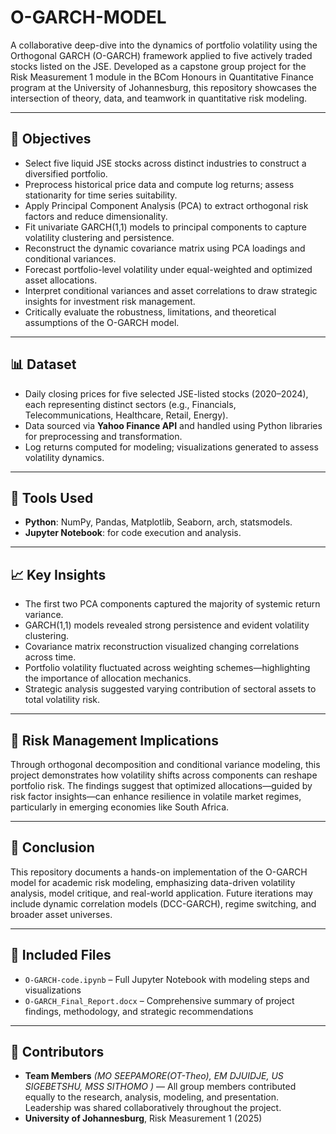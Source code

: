 # O-GARCH-MODEL
A collaborative deep-dive into the dynamics of portfolio volatility using the Orthogonal GARCH (O-GARCH) framework applied to five actively traded stocks listed on the JSE. Developed as a capstone group project for the Risk Measurement 1 module in the BCom Honours in Quantitative Finance program at the University of Johannesburg, this repository showcases the intersection of theory, data, and teamwork in quantitative risk modeling.

---

## 🎯 Objectives
- Select five liquid JSE stocks across distinct industries to construct a diversified portfolio.
- Preprocess historical price data and compute log returns; assess stationarity for time series suitability.  
- Apply Principal Component Analysis (PCA) to extract orthogonal risk factors and reduce dimensionality. 
- Fit univariate GARCH(1,1) models to principal components to capture volatility clustering and persistence. 
- Reconstruct the dynamic covariance matrix using PCA loadings and conditional variances.  
- Forecast portfolio-level volatility under equal-weighted and optimized asset allocations. 
- Interpret conditional variances and asset correlations to draw strategic insights for investment risk management.
- Critically evaluate the robustness, limitations, and theoretical assumptions of the O-GARCH model.

---

## 📊 Dataset
- Daily closing prices for five selected JSE-listed stocks (2020–2024), each representing distinct sectors (e.g., Financials, Telecommunications, Healthcare, Retail, Energy).
- Data sourced via **Yahoo Finance API** and handled using Python libraries for preprocessing and transformation.
- Log returns computed for modeling; visualizations generated to assess volatility dynamics.

---

## 🧠 Tools Used
- **Python**: NumPy, Pandas, Matplotlib, Seaborn, arch, statsmodels. 
- **Jupyter Notebook**: for code execution and analysis. 

---

## 📈 Key Insights 
- The first two PCA components captured the majority of systemic return variance.  
- GARCH(1,1) models revealed strong persistence and evident volatility clustering. 
- Covariance matrix reconstruction visualized changing correlations across time. 
- Portfolio volatility fluctuated across weighting schemes—highlighting the importance of allocation mechanics.
- Strategic analysis suggested varying contribution of sectoral assets to total volatility risk.

---

## 💼 Risk Management Implications
Through orthogonal decomposition and conditional variance modeling, this project demonstrates how volatility shifts across components can reshape portfolio risk. The findings suggest that optimized allocations—guided by risk factor insights—can enhance resilience in volatile market regimes, particularly in emerging economies like South Africa.

---

## 📝 Conclusion
This repository documents a hands-on implementation of the O-GARCH model for academic risk modeling, emphasizing data-driven volatility analysis, model critique, and real-world application. Future iterations may include dynamic correlation models (DCC-GARCH), regime switching, and broader asset universes.

---

## 📂 Included Files
- `O-GARCH-code.ipynb` – Full Jupyter Notebook with modeling steps and visualizations  
- `O-GARCH_Final_Report.docx` – Comprehensive summary of project findings, methodology, and strategic recommendations

---

## 👥 Contributors
- **Team Members** *(MO SEEPAMORE(OT-Theo), EM DJUIDJE, US SIGEBETSHU, MSS SITHOMO )* — All group members contributed equally to the research, analysis, modeling, and presentation. Leadership was shared collaboratively throughout the project.  
- **University of Johannesburg**, Risk Measurement 1 (2025)

